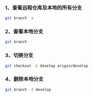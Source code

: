 ### 1、查看远程仓库及本地的所有分支

```bash
git branch -a
```

### 2、查看本地分支

```bash
git branch
```

### 3、切换分支

```bash
git checkout -b develop origin/develop
```

### 4、删除本地分支

```bash
git branch -d develop
```

